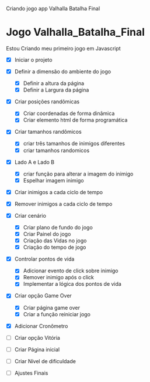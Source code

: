 
Criando jogo app Valhalla Batalha Final 



# Jogo Valhalla_Batalha_Final
Estou Criando meu primeiro jogo em Javascript


- [x] Iniciar o projeto 
- [x] Definir a dimensão do ambiente do jogo 
    - [x] Definir a altura da página 
    - [x] Definir a Largura da página 
- [x] Criar posições randômicas 
    - [x] Criar coordenadas de forma dinâmica
    - [x] Criar elemento html de forma programática
- [x] Criar tamanhos randômicos 
    - [x] criar três tamanhos de inimigos diferentes
    - [x] criar tamanhos randomicos 
- [x] Lado A e Lado B 
    - [x] criar função para alterar a imagem do inimigo
    - [x] Espelhar imagem inimigo
- [x] Criar inimigos a cada ciclo de tempo
- [x] Remover inimigos a cada ciclo de tempo 
- [x] Criar cenário 
    - [x] Criar plano de fundo do jogo 
    - [x] Criar Painel do jogo 
    - [x] Criação das Vidas no jogo  
    - [x] Criação do tempo de jogo  
- [X] Controlar pontos de vida
    - [x] Adicionar evento de click sobre inimigo 
    - [x] Remover inimigo após o click
    - [X] Implementar a lógica dos pontos de vida
- [x] Criar opção Game Over 
    - [X] Criar página game over
    - [x] Criar a função reiniciar jogo 
- [x] Adicionar Cronômetro 
- [ ] Criar opção Vitória 
- [ ] Criar Página inicial 
- [ ] Criar Nível de dificuldade 
- [ ] Ajustes Finais 

